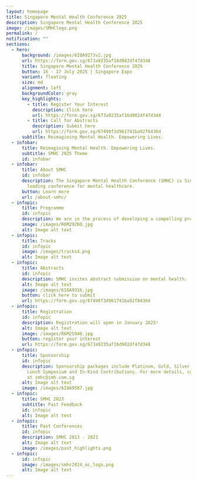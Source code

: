 ```yaml
---
layout: homepage
title: Singapore Mental Health Conference 2025
description: Singapore Mental Health Conference 2025
image: /images/SMHClogo.png
permalink: /
notification: ""
sections:
  - hero:
      background: /images/6I0A9273v2.jpg
      url: https://form.gov.sg/673a9235af16d982df47d348
      title: Singapore Mental Health Conference 2025
      button: 16 - 17 July 2025 | Singapore Expo
      variant: floating
      size: md
      alignment: left
      backgroundColor: gray
      key_highlights:
        - title: Register Your Interest
          description: Click here
          url: https://form.gov.sg/673a9235af16d982df47d348
        - title: Call for Abstracts
          description: Submit here
          url: https://form.gov.sg/67490f3d961741ba92f8436d
      subtitle: Reimagining Mental Health. Empowering Lives.
  - infobar:
      title: Reimagining Mental Health. Empowering Lives.
      subtitle: SMHC 2025 Theme
      id: infobar
  - infobar:
      title: About SMHC
      id: infobar
      description: The Singapore Mental Health Conference (SMHC) is Singapore's
        leading conference for mental healthcare.
      button: Learn more
      url: /about-smhc/
  - infopic:
      title: Programme
      id: infopic
      description: We are in the process of developing a compelling programme.
      image: /images/R6M29260.jpg
      alt: Image alt text
  - infopic:
      title: Tracks
      id: infopic
      image: /images/tracks4.png
      alt: Image alt text
  - infopic:
      title: Abstracts
      id: infopic
      description: SMHC invites abstract submission on mental health.
      alt: Image alt text
      image: /images/6I0A9316.jpg
      button: click here to submit
      url: https://form.gov.sg/67490f3d961741ba92f8436d
  - infopic:
      title: Registration
      id: infopic
      description: Registration will open in January 2025!
      alt: Image alt text
      image: /images/R6M25948.jpg
      button: register your interest
      url: https://form.gov.sg/673a9235af16d982df47d348
  - infopic:
      title: Sponsorship
      id: infopic
      description: Sponsorship packages include Platinum, Gold, Silver, Exhibitor,
        Lunch Symposium and In-Kind Contributions. For more details, contact us
        at smhc@imh.com.sg
      alt: Image alt text
      image: /images/6I0A9587.jpg
  - infopic:
      title: SMHC 2023
      subtitle: Past Feedback
      id: infopic
      alt: Image alt text
  - infopic:
      title: Past Conferences
      id: infopic
      description: SMHC 2013 - 2023
      alt: Image alt text
      image: /images/past_highlights.png
  - infopic:
      id: infopic
      image: /images/smhc2024_oc_logo.png
      alt: Image alt text
---
```

